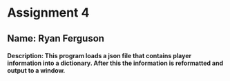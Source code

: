 # Assignment 4

## Name: Ryan Ferguson


#### Description: This program loads a json file that contains player information into a dictionary. After this the information is reformatted and output to a window.
